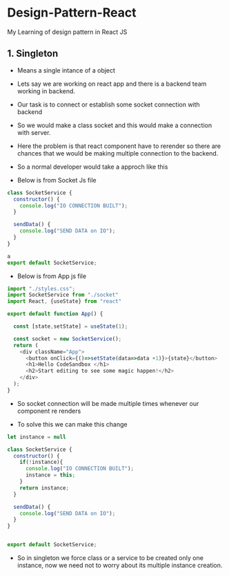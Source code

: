 # Design-Pattern-React
My Learning of design pattern in React JS

## 1. Singleton

- Means a single intance of a object 
- Lets say we are working on react app and there is a backend team working in backend.
- Our task is to connect or establish some socket connection with backend
- So we would make a class socket and this would make a connection with server.
- Here the problem is that react component have to rerender so there are chances that we would be making multiple connection to the backend.
- So a normal developer would take a approch like this 

- Below is from  Socket Js file 

```js
class SocketService {
  constructor() {
    console.log("IO CONNECTION BUILT");
  }

  sendData() {
    console.log("SEND DATA on IO");
  }
}

a
export default SocketService;
```

- Below is from App js file 

```js
import "./styles.css";
import SocketService from "./socket"
import React, {useState} from "react"

export default function App() {

  const [state,setState] = useState(1);

  const socket = new SocketService();
  return (
    <div className="App">
      <button onClick={()=>setState(data=>data +1)}>{state}</button>
      <h1>Hello CodeSandbox </h1>
      <h2>Start editing to see some magic happen!</h2>
    </div>
  );
}
```

- So socket connection will be made multiple times whenever our component re renders

- To solve this we can make this change 

```js
let instance = null

class SocketService {
  constructor() {
    if(!instance){
      console.log("IO CONNECTION BUILT");
      instance = this;
    }
    return instance;
  }

  sendData() {
    console.log("SEND DATA on IO");
  }
}


export default SocketService;
```

- So in singleton we force class or a service to be created only one instance, now we need not to worry about its multiple instance creation.